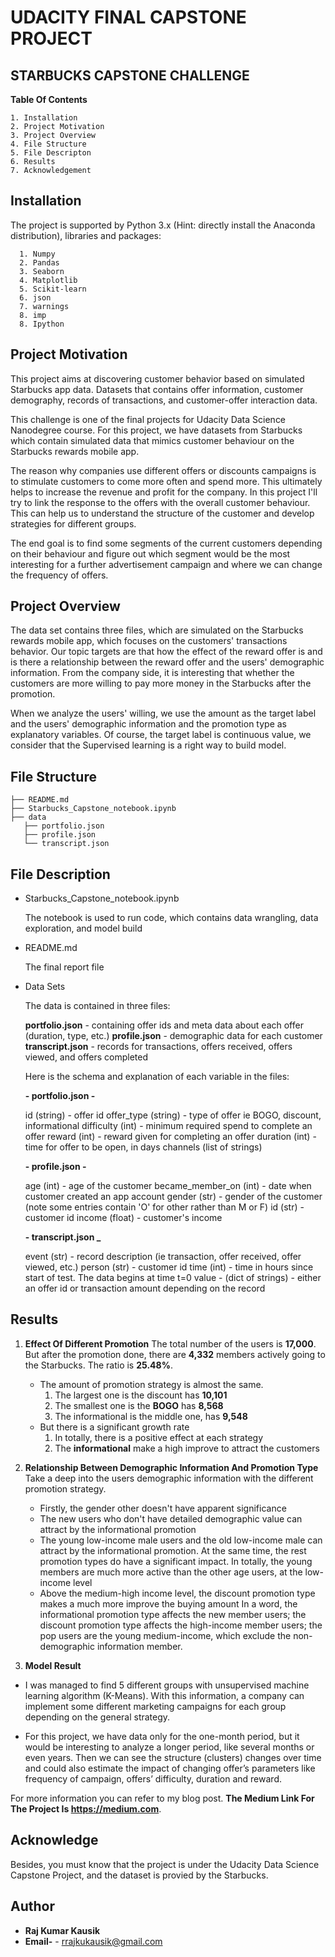 # UDACITY FINAL CAPSTONE PROJECT

## STARBUCKS CAPSTONE CHALLENGE

**Table Of Contents**

```
1. Installation
2. Project Motivation
3. Project Overview
4. File Structure
5. File Descripton
6. Results
7. Acknowledgement
```


## Installation

The project is supported by Python 3.x (Hint: directly install the Anaconda distribution), libraries and packages:


```
  1. Numpy
  2. Pandas
  3. Seaborn
  4. Matplotlib
  5. Scikit-learn
  6. json
  7. warnings
  8. imp
  8. Ipython
```


## Project Motivation

This project aims at discovering customer behavior based on simulated Starbucks app data. 
Datasets that contains offer information, customer demography, records of transactions, and customer-offer interaction data.

This challenge is one of the final projects for Udacity Data Science Nanodegree course. For this project, we have datasets from Starbucks which contain simulated data that mimics customer behaviour on the Starbucks rewards mobile app.

The reason why companies use different offers or discounts campaigns is to stimulate customers to come more often and spend more. This ultimately helps to increase the revenue and profit for the company. In this project I'll try to link the response to the offers with the overall customer behaviour. This can help us to understand the structure of the customer and develop strategies for different groups.

The end goal is to find some segments of the current customers depending on their behaviour and figure out which segment would be the most interesting for a further advertisement campaign and where we can change the frequency of offers.


## Project Overview

The data set contains three files, which are simulated on the Starbucks rewards mobile app, which focuses on the customers' transactions behavior. Our topic targets are that how the effect of the reward offer is and is there a relationship between the reward offer and the users' demographic information. From the company side, it is interesting that whether the customers are more willing to pay more money in the Starbucks after the promotion.

When we analyze the users' willing, we use the amount as the target label and the users' demographic information and the promotion type as explanatory variables. Of course, the target label is continuous value, we consider that the Supervised learning is a right way to build model.

## File Structure

```
├── README.md
├── Starbucks_Capstone_notebook.ipynb
├── data
   ├── portfolio.json
   ├── profile.json
   └── transcript.json
```

## File Description

* Starbucks_Capstone_notebook.ipynb

  The notebook is used to run code, which contains data wrangling, data exploration, and model build


* README.md

  The final report file

* Data Sets
  
  The data is contained in three files:

  **portfolio.json** - containing offer ids and meta data about each offer (duration, type, etc.)
  **profile.json** - demographic data for each customer
  **transcript.json** - records for transactions, offers received, offers viewed, and offers completed
  
  Here is the schema and explanation of each variable in the files:

  **- portfolio.json -**

  id (string) - offer id
  offer_type (string) - type of offer ie BOGO, discount, informational
  difficulty (int) - minimum required spend to complete an offer
  reward (int) - reward given for completing an offer
  duration (int) - time for offer to be open, in days
  channels (list of strings)

  **- profile.json -**

  age (int) - age of the customer
  became_member_on (int) - date when customer created an app account
  gender (str) - gender of the customer (note some entries contain 'O' for other rather than M or F)
  id (str) - customer id
  income (float) - customer's income
  
  **- transcript.json _**

  event (str) - record description (ie transaction, offer received, offer viewed, etc.)
  person (str) - customer id
  time (int) - time in hours since start of test. The data begins at time t=0
  value - (dict of strings) - either an offer id or transaction amount depending on the record




## Results

1. **Effect Of Different Promotion**
   The total number of the users is **17,000**. But after the promotion done, there are **4,332** members actively going to the Starbucks. The ratio is **25.48%**.

   - The amount of promotion strategy is almost the same.
     1. The largest one is the discount has **10,101**
     2. The smallest one is the **BOGO** has **8,568**
     3. The informational is the middle one, has **9,548**
   - But there is a significant  growth rate
     1. In totally, there is a positive effect at each strategy
     2. The **informational** make a high improve to attract the customers

2. **Relationship Between Demographic Information And Promotion Type**
   Take a deep into the users demographic information with the different promotion strategy.   

   - Firstly, the gender other doesn't have apparent significance
   - The new users who don't have detailed demographic value can attract by the informational promotion
   - The young low-income male users and the old low-income male can attract by the informational promotion. At the same time, the rest promotion types do have a significant impact. In totally, the young members are much more active than the other age users, at the low-income level
   - Above the medium-high income level, the discount promotion type makes a much more improve the buying amount
     In a word, the informational promotion type affects the new member users; the discount promotion type affects the high-income member users; the pop users are the young medium-income, which exclude the non-demographic information member.

3. **Model Result**

  *  I was managed to find 5 different groups with unsupervised machine learning algorithm (K-Means). With this information, a company can implement some different marketing campaigns for each group depending on the general strategy.

  * For this project, we have data only for the one-month period, but it would be interesting to analyze a longer period, like several months or  even  years. Then we can see the structure (clusters) changes over time and could also estimate the impact of changing offer’s parameters like frequency of campaign, offers’ difficulty, duration and reward.

   
   For more information you can refer to my blog post. 
   **The Medium Link For The Project Is  https://medium.com**. 

## Acknowledge
  Besides, you must know that the project is under the Udacity Data Science Capstone Project, and the dataset is provied by the Starbucks.

## Author
* **Raj Kumar Kausik**
* **Email-** - rrajkukausik@gmail.com



